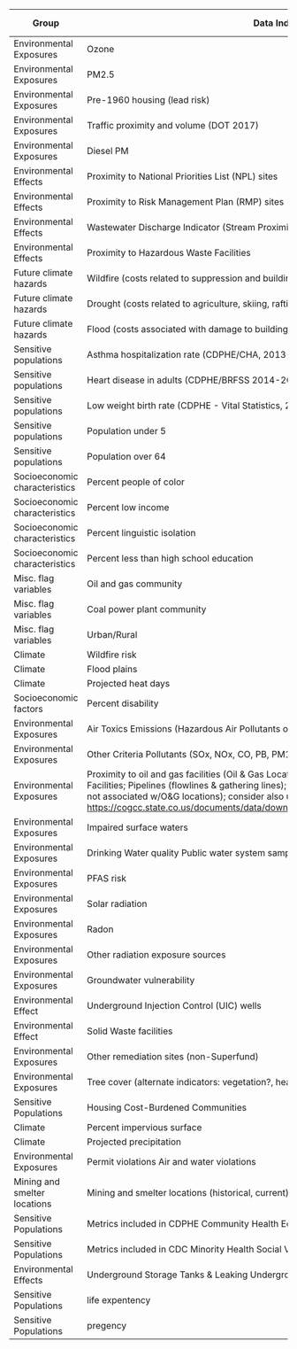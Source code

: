 | Group                         | Data Indicator                                                            | Collected | Function Develop | Priority Level  |
|-------------------------------|---------------------------------------------------------------------------|-----------|------------------|-----------------|
| Environmental Exposures       | Ozone                                                                     | 1         | 0                |         high    |
| Environmental Exposures       | PM2.5                                                                     | 1         | 0                |         high    |
| Environmental Exposures       | Pre-1960 housing (lead risk)                                              | 1         | 1                |         high    |
| Environmental Exposures       | Traffic proximity and volume (DOT 2017)                                   | 1         | 1                |         high    |
| Environmental Exposures       | Diesel PM                                                                 | 1         | 1                |         high    |
| Environmental Effects         | Proximity to National Priorities List (NPL) sites                         | 1         | 1                |         high    |
| Environmental Effects         | Proximity to Risk Management Plan (RMP) sites                             | 1         | 1                |         high    |
| Environmental Effects         | Wastewater Discharge Indicator (Stream Proximity and Toxic Concentration) | 1         | 1                |         high    |
| Environmental Effects         | Proximity to Hazardous Waste Facilities                                   | 1         | 1                |         high    |
| Future climate hazards        | Wildfire (costs related to suppression and buildings)                     | 1         | 1                |         high    |
| Future climate hazards        | Drought (costs related to agriculture, skiing, rafting)                   | 1         | 1                |         high    |
| Future climate hazards        | Flood (costs associated with damage to buildings and infrastructure)      | 1         | 1                |         high    |
| Sensitive populations         | Asthma hospitalization rate (CDPHE/CHA, 2013-2017)                        | 1         | 1                |         high    |
| Sensitive populations         | Heart disease in adults (CDPHE/BRFSS 2014-2017)                           | 1         | 1                |         high    |
| Sensitive populations         | Low weight birth rate (CDPHE - Vital Statistics, 2013-2017                | 1         | 0                |         high    |
| Sensitive populations         | Population under 5                                                        | 1         | 1                |         medium  |
| Sensitive populations         | Population over 64                                                        | 1         | 1                |         medium  |
| Socioeconomic characteristics | Percent people of color                                                   | 1         | 1                |         high    |
| Socioeconomic characteristics | Percent low income                                                        | 1         | 1                |         high    |
| Socioeconomic characteristics | Percent linguistic isolation                                              | 1         | 1                |         high    |
| Socioeconomic characteristics | Percent less than high school education                                   | 1         | 1                |         high    |
| Misc. flag variables          | Oil and gas community                                                     | 0         | 0                |         high    |
| Misc. flag variables          | Coal power plant community                                                | 0         | 0                |         high    |
| Misc. flag variables          | Urban/Rural                                                               | 0         | 0                |         medium  |
| Climate                       | Wildfire risk                                                             | 1         | 1                |         high    |
| Climate                       | Flood plains                                                              | 0         | 0                |         high    |
| Climate                       | Projected heat days                                                       | 0          |0                |            high |
| Socioeconomic factors         | Percent disability                                                        | 0          |0                | high |
| Environmental Exposures       | Air Toxics Emissions (Hazardous Air Pollutants or "HAPs")                 | 1          |1                | high |
| Environmental Exposures       | Other Criteria Pollutants (SOx, NOx, CO, PB, PM10)                        |  0         |0                | high |
| Environmental Exposures       | Proximity to oil and gas facilities (Oil & Gas Locations; Centralized E&P Waste Management Facilities; Pipelines (flowlines & gathering lines); Open remediation projects; pits; maybe wells not associated w/O&G locations); consider also using COGCC water well data: https://cogcc.state.co.us/documents/data/downloads/environmental/WaterWellDownload.html                                                                       |1  |0  | high |
| Environmental Exposures       | Impaired surface waters                                                   |0  |0  | medium |
| Environmental Exposures       | Drinking Water quality Public water system sample results                 |0  |0  | high |
| Environmental Exposures       | PFAS risk                                                                 |0  |0  | low |
| Environmental Exposures       | Solar radiation                                                           |0  |0  | medium |
| Environmental Exposures       | Radon                                                                     |0  |0  | medium |
| Environmental Exposures       | Other radiation exposure sources                                          | 0 | 0 |  medium |
| Environmental Exposures       | Groundwater vulnerability                                                 |0  |0  | medium |
| Environmental Effect          | Underground Injection Control (UIC) wells                                 |0  |0  |  low |
| Environmental Effect          | Solid Waste facilities                                                    | 0 | 0 |  medium |
| Environmental Exposures       | Other remediation sites (non-Superfund)                                   |0  |0  | medium |
| Environmental Exposures       | Tree cover (alternate indicators: vegetation?, heat surface data?)        | 1 | 0 | medium  |
| Sensitive Populations         | Housing Cost-Burdened Communities                                         |0  |0  | high |
| Climate                       | Percent impervious surface                                                | 1 | 0 | medium  |
| Climate                       | Projected precipitation                                                   |0  |0  | low |
| Environmental Exposures       | Permit violations Air and water violations                                | 0 | 0 | low  |
| Mining and smelter locations  | Mining and smelter locations (historical, current)                        | 0 | 0 | high  |
| Sensitive Populations         | Metrics included in CDPHE Community Health Equity Map                     |0  |0  | low |
| Sensitive Populations         | Metrics included in CDC Minority Health Social Vulnerability Index        | 0 | 0 | low  |
| Environmental Effects         | Underground Storage Tanks & Leaking Underground Storage Tanks             | 0 | 0 | low |
| Sensitive Populations         | life expentency                                                           | 1  |  0 | medium |
| Sensitive Populations         | pregency                                                                  | 0 | 0 | medium | 

